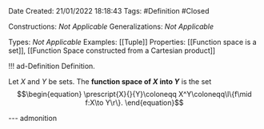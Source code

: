 <br />
<br />

Date Created: 21/01/2022 18:18:43
Tags: #Definition #Closed 

Constructions: _Not Applicable_
Generalizations: _Not Applicable_

Types: _Not Applicable_
Examples: [[Tuple]]
Properties: [[Function space is a set]], [[Function Space constructed from a Cartesian product]]

!!! ad-Definition Definition.

Let $X$ and $Y$ be sets. The **function space of $X$ into $Y$** is the set
$$\begin{equation}
    \prescript{X}{}{Y}\coloneqq X^Y\coloneqq\l\{f\mid f:X\to Y\r\}.
\end{equation}$$

--- admonition
